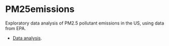 # PM25emissions
Exploratory data analysis of PM2.5 pollutant emissions in the US, using data from EPA.

* [Data analysis][1].

[1]: https://github.com/alexindata/PM25emissions/blob/master/exploratoryPM25.md "Data analysis"

